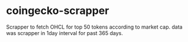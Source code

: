 # coingecko-scrapper

Scrapper to fetch OHCL for top 50 tokens according to market cap.
data was scrapper in 1day interval for past 365 days.
